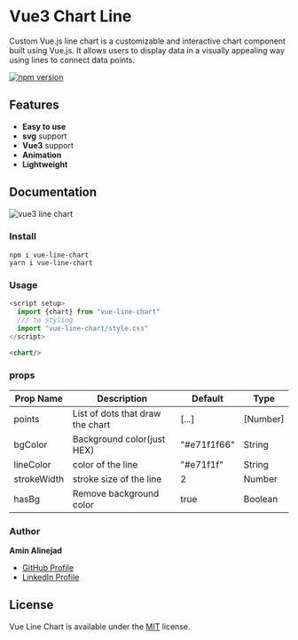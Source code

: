 # Vue3 Chart Line

Custom Vue.js line chart is a customizable and interactive chart component built using Vue.js.
It allows users to display data in a visually appealing way using lines to connect data points.

[![npm version](https://img.shields.io/npm/v/@alireza-ab/vue-persian-datepicker)](https://www.npmjs.com/package/@alireza-ab/vue-persian-datepicker)

## Features
- **Easy to use**
- **svg** support
- **Vue3** support
- **Animation**
- **Lightweight**

## Documentation

![vue3 line chart](https://imgur.com/sFpPRdQ)

### Install

```shell
npm i vue-line-chart
yarn i vue-line-chart
```

### Usage

```js
<script setup>
  import {chart} from "vue-line-chart"
  /// to styling
  import "vue-line-chart/style.css" 
</script>
```

```html
<chart/>
```

### props
| Prop Name   | Description                      | Default     | Type     |
|-------------|----------------------------------|-------------|----------|
| points      | List of dots that draw the chart | [...]       | [Number] |
| bgColor     | Background color(just HEX)       | "#e71f1f66" | String   |
| lineColor   | color of the line                | "#e71f1f"   | String   |
| strokeWidth | stroke size of the line          | 2           | Number   |
| hasBg       | Remove background color          | true        | Boolean  |



### Author

**Amin Alinejad**

* [GitHub Profile](https://github.com/aminalinjad)
* [LinkedIn Profile](https://www.linkedin.com/in/aminalinjad/)


## License

Vue Line Chart is available under the [MIT](https://opensource.org/licenses/MIT) license.
